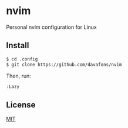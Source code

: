 # nvim
Personal nvim configuration for Linux

## Install

```sh
$ cd .config
$ git clone https://github.com/davafons/nvim
```

Then, run:
```sh
:Lazy
```

## License

[MIT](LICENSE)
